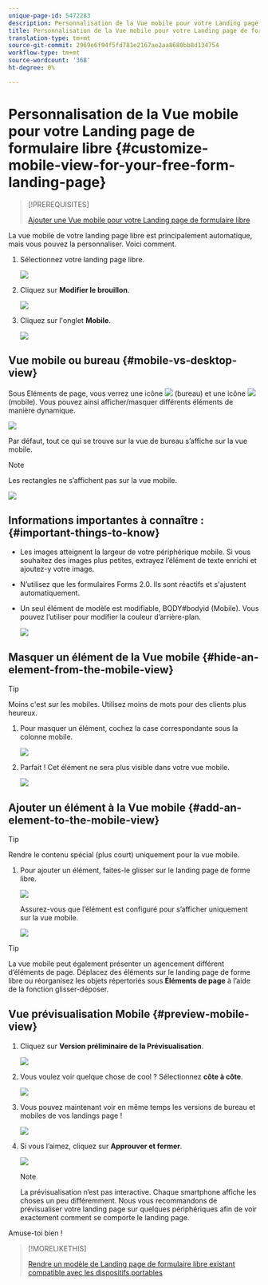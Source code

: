 ```yaml
---
unique-page-id: 5472283
description: Personnalisation de la Vue mobile pour votre Landing page de formulaire libre - Documentation sur le marketing - Documentation du produit
title: Personnalisation de la Vue mobile pour votre Landing page de formulaire libre
translation-type: tm+mt
source-git-commit: 2969e6f94f5fd781e2167ae2aa8680bb8d134754
workflow-type: tm+mt
source-wordcount: '368'
ht-degree: 0%

---
```



# Personnalisation de la Vue mobile pour votre Landing page de formulaire libre {#customize-mobile-view-for-your-free-form-landing-page}

>[!PREREQUISITES]
>
>[Ajouter une Vue mobile pour votre Landing page de formulaire libre](/help/marketo/product-docs/demand-generation/landing-pages/free-form-landing-pages/add-a-mobile-view-for-your-free-form-landing-page.md)

La vue mobile de votre landing page libre est principalement automatique, mais vous pouvez la personnaliser. Voici comment.

1. Sélectionnez votre landing page libre.

   ![](assets/selectlandingapge.jpg)

1. Cliquez sur **Modifier le brouillon**.

   ![](assets/image2015-1-22-18-3a33-3a12.png)

1. Cliquez sur l&#39;onglet **Mobile**.

   ![](assets/image2015-1-22-18-3a31-3a40.png)

## Vue mobile ou bureau {#mobile-vs-desktop-view}

Sous Eléments de page, vous verrez une icône ![](assets/image2015-1-22-18-3a39-3a53.png) (bureau) et une icône ![](assets/image2015-1-22-18-3a40-3a31.png) (mobile). Vous pouvez ainsi afficher/masquer différents éléments de manière dynamique.

![](assets/image2015-5-21-15-3a9-3a34.png)

Par défaut, tout ce qui se trouve sur la vue de bureau s’affiche sur la vue mobile.

>[!NOTE]
>
>Les rectangles ne s’affichent pas sur la vue mobile.

![](assets/image2015-5-21-15-3a12-3a2.png)

## Informations importantes à connaître : {#important-things-to-know}

* Les images atteignent la largeur de votre périphérique mobile. Si vous souhaitez des images plus petites, extrayez l’élément de texte enrichi et ajoutez-y votre image.
* N’utilisez que les formulaires Forms 2.0. Ils sont réactifs et s&#39;ajustent automatiquement.
* Un seul élément de modèle est modifiable, BODY#bodyid (Mobile). Vous pouvez l’utiliser pour modifier la couleur d’arrière-plan.

   ![](assets/image2015-5-21-15-3a15-3a47.png)

## Masquer un élément de la Vue mobile {#hide-an-element-from-the-mobile-view}

>[!TIP]
>
>Moins c&#39;est sur les mobiles. Utilisez moins de mots pour des clients plus heureux.

1. Pour masquer un élément, cochez la case correspondante sous la colonne mobile.

   ![](assets/image2015-5-21-15-3a28-3a17.png)

1. Parfait ! Cet élément ne sera plus visible dans votre vue mobile.

   ![](assets/image2015-5-21-15-3a30-3a17.png)

## Ajouter un élément à la Vue mobile {#add-an-element-to-the-mobile-view}

>[!TIP]
>
>Rendre le contenu spécial (plus court) uniquement pour la vue mobile.

1. Pour ajouter un élément, faites-le glisser sur le landing page de forme libre.

   ![](assets/image2015-5-21-15-3a32-3a22.png)

   Assurez-vous que l’élément est configuré pour s’afficher uniquement sur la vue mobile.

   ![](assets/image2015-5-21-15-3a35-3a29.png)

>[!TIP]
>
>La vue mobile peut également présenter un agencement différent d’éléments de page. Déplacez des éléments sur le landing page de forme libre ou réorganisez les objets répertoriés sous **Éléments de page** à l’aide de la fonction glisser-déposer.

## Vue prévisualisation Mobile {#preview-mobile-view}

1. Cliquez sur **Version préliminaire de la Prévisualisation**.

   ![](assets/image2015-5-21-15-3a36-3a35.png)

1. Vous voulez voir quelque chose de cool ? Sélectionnez **côte à côte**.

   ![](assets/image2015-1-22-20-3a2-3a15.png)

1. Vous pouvez maintenant voir en même temps les versions de bureau et mobiles de vos landings page !

   ![](assets/image2015-1-22-20-3a3-3a22.png)

1. Si vous l’aimez, cliquez sur **Approuver et fermer**.

   ![](assets/image2015-1-22-20-3a5-3a36.png)

   >[!NOTE]
   >
   >La prévisualisation n’est pas interactive. Chaque smartphone affiche les choses un peu différemment. Nous vous recommandons de prévisualiser votre landing page sur quelques périphériques afin de voir exactement comment se comporte le landing page.

Amuse-toi bien !

>[!MORELIKETHIS]
>
>[Rendre un modèle de Landing page de formulaire libre existant compatible avec les dispositifs portables](/help/marketo/product-docs/demand-generation/landing-pages/landing-page-templates/make-an-existing-free-form-landing-page-template-mobile-compatible.md)
